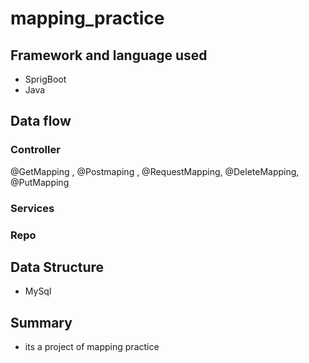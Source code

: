 # mapping_practice
## Framework and language used
* SprigBoot  
* Java

## Data flow

### Controller 
@GetMapping , @Postmaping , @RequestMapping, @DeleteMapping, @PutMapping

### Services
### Repo

## Data Structure
* MySql

## Summary
* its a project of mapping practice
